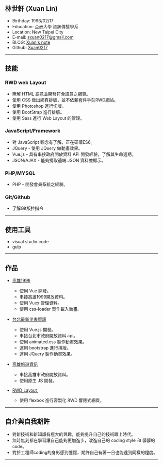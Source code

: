 ## 林世軒 (Xuan Lin)

* Birthday: 1993/02/17
* Education: 亞洲大學 資訊傳播學系
* Location: New Taipei City
* E-mail: sxuan0217@gmail.com
* BLOG: <a href="https://sxuan0217.github.io/aPersonalBlog/" target="_blank">Xuan's note</a>
* Github: <a href="https://github.com/sxuan0217" target="_blank">Xuan0217</a>

<hr>

## 技能

### RWD web Layout

* 瞭解 HTML 語意並開發符合語意之網頁。
* 使用 CSS 做出網頁排版，並不依賴套件手刻RWD網站。
* 使用 Photoshop 進行切版。
* 使用 BootStrap 進行排版。
* 使用 Sass 進行 Web Layout 的管理。

### JavaScript/Framework

* 對 JavaScript 觀念有了解，正在研讀ES6。
* JQuery - 使用 JQuery 做動畫效果。
* Vue.js - 具有串接政府開放資料 API 開發經驗，了解其生命週期。
* JSON/AJAX - 能夠撈取遠端 JSON 資料並顯示。

### PHP/MYSQL

* PHP - 開發會員系統之經驗。

### Git/Github

* 了解Git版控指令

<hr>

## 使用工具

* visual studio code
* gulp

<hr>

## 作品

* <a href='https://sxuan0217.github.io/vuex1999/#/' target='_blank'>高雄1999</a>

    * 使用 Vue 開發。
    * 串接高雄1999開放資料。
    * 使用 Vuex 管理資料。
    * 使用 css-loader 製作載入動畫。
    
* <a href="https://sxuan0217.github.io/TaipeiDisasterData/" target="_blank">台北最新災害資訊</a> 		   
    * 使用 Vue.js 開發。
    * 串接台北市政府開放資料 api。
    * 使用 animated.css 製作動畫效果。
    * 運用 bootstrap 進行排版。
    * 運用 JQuery 製作動畫效果。
 
* <a href="https://sxuan0217.github.io/KaohsiungTravel0710/" target="_blank">高雄旅遊資訊</a> 		   
    * 串接高雄市政府開放資料。
    * 使用原生 JS 開發。
   
* <a href="https://sxuan0217.github.io/rwdlayout/public/index.html" target="_blank"> RWD Layout </a> 
    * 使用 flexbox 進行客製化 RWD 響應式網頁。

<hr>

## 自介與自我期許

* 對新技術和新知識有極大的興趣，能夠提升自己的技術跟上時代。
* 無時無刻都在學習讓自己能夠更加進步，改進自己的 coding style 和 髒髒的 code。
* 對於工程師coding的身影感到憧憬，期許自己有著一日也能達到同樣的程度。


<hr>

